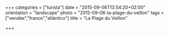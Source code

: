 +++
categories = ["turista"]
date = "2015-09-06T13:54:20+02:00"
orientation = "landscape"
photo = "2015-09-06-la-plage-du-veillon"
tags = ["vendée","france","atlántico"]
title = "La Plage du Veillon"

+++
